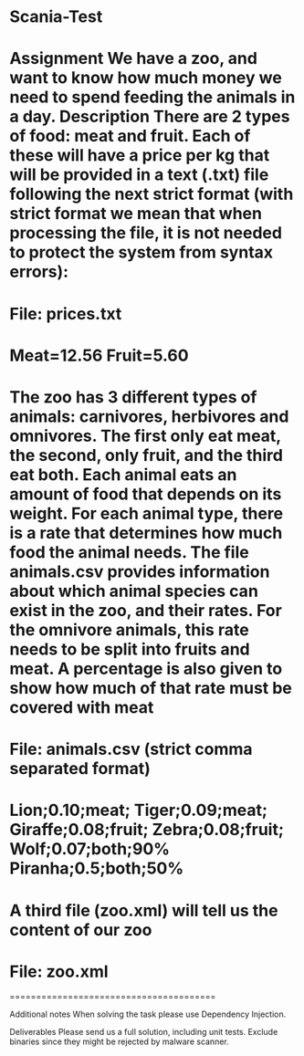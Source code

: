 # Scania-Test
Assignment
We have a zoo, and want to know how much money we need to spend feeding the animals in
a day.
Description
There are 2 types of food: meat and fruit.
Each of these will have a price per kg that will be provided in a text (.txt) file following the
next strict format (with strict format we mean that when processing the file, it is not needed
to protect the system from syntax errors):
=======================================
File: prices.txt
=======================================
Meat=12.56
Fruit=5.60
=======================================
The zoo has 3 different types of animals: carnivores, herbivores and omnivores. The first
only eat meat, the second, only fruit, and the third eat both.
Each animal eats an amount of food that depends on its weight. For each animal type, there
is a rate that determines how much food the animal needs.
The file animals.csv provides information about which animal species can exist in the zoo,
and their rates.
For the omnivore animals, this rate needs to be split into fruits and meat. A percentage is also
given to show how much of that rate must be covered with meat
=======================================
File: animals.csv (strict comma separated format)
=======================================
Lion;0.10;meat;
Tiger;0.09;meat;
Giraffe;0.08;fruit;
Zebra;0.08;fruit;
Wolf;0.07;both;90%
Piranha;0.5;both;50%
=======================================
A third file (zoo.xml) will tell us the content of our zoo
=======================================
File: zoo.xml
=======================================
<!-- <Zoo>
<Lions>
<Lion name='Simba' kg='160'/>
<Lion name='Nala' kg='172'/>

<Lion name='Mufasa' kg='190'/>
</Lions>
<Giraffes>
<Giraffe name='Hanna' kg='200'/>
<Giraffe name='Anna' kg='202'/>
<Giraffe name='Susanna' kg='199'/>
</Giraffes>
<Tigers>
<Tiger name='Dante' kg='150'/>
<Tiger name='Asimov' kg='142'/>
<Tiger name='Tolkien' kg='139'/>
</Tigers>
<Zebras>
<Zebra name='Chip' kg='100'/>
<Zebra name='Dale' kg='62'/>
</Zebras>
<Wolves>
<Wolf name='Pin' kg='78'/>
<Wolf name='Pon' kg='69'/>
</Wolves>
<Piranhas>
<Piranha name='Anastasia' kg='0.5'/>
</Piranhas>
</Zoo> -->
=======================================

Additional notes
When solving the task please use Dependency Injection.

Deliverables
Please send us a full solution, including unit tests. Exclude binaries since they might be
rejected by malware scanner.